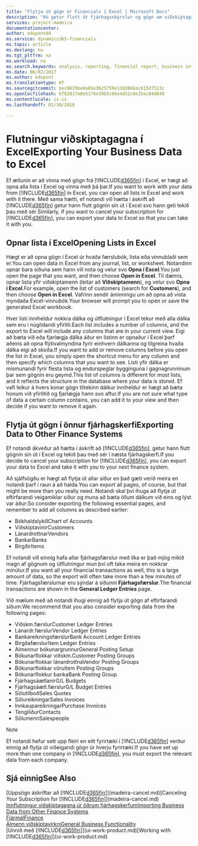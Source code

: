 ```yaml
---
title: "Flytja út gögn úr Financials í Excel | Microsoft Docs"
description: "Þú getur flutt út fjárhagsskýrslur og gögn um viðskiptagreind frá Finance and Operations, Business Edition yfir í Excel, eða opnað Financials gögnin í Excel."
services: project-madeira
documentationcenter: 
author: edupont04
ms.service: dynamics365-financials
ms.topic: article
ms.devlang: na
ms.tgt_pltfrm: na
ms.workload: na
ms.search.keywords: analysis, reporting, financial report, business intelligence, BI, Excel
ms.date: 06/02/2017
ms.author: edupont
ms.translationtype: HT
ms.sourcegitcommit: bec0619be0a65e3625759e13d2866ac615d7513c
ms.openlocfilehash: 6f82017a0e5178e39b5c06e4d52c6e35ec84d848
ms.contentlocale: is-is
ms.lasthandoff: 01/30/2018

---
```

# <a name="exporting-your-business-data-to-excel"></a><span data-ttu-id="58c1b-103">Flutningur viðskiptagagna í Excel</span><span class="sxs-lookup"><span data-stu-id="58c1b-103">Exporting Your Business Data to Excel</span></span>
<span data-ttu-id="58c1b-104">Ef ætlunin er að vinna með gögn frá [!INCLUDE[d365fin](includes/d365fin_md.md)] í Excel, er hægt að opna alla lista í Excel og vinna með þá þar.</span><span class="sxs-lookup"><span data-stu-id="58c1b-104">If you want to work with your data from [!INCLUDE[d365fin](includes/d365fin_md.md)] in Excel, you can open all lists in Excel and work with it there.</span></span> <span data-ttu-id="58c1b-105">Með sama hætti, ef notandi vill hætta í áskrift að [!INCLUDE[d365fin](includes/d365fin_md.md)] getur hann flutt gögnin sín út í Excel svo hann geti tekið þau með sér.</span><span class="sxs-lookup"><span data-stu-id="58c1b-105">Similarly, if you want to cancel your subscription for [!INCLUDE[d365fin](includes/d365fin_md.md)], you can export your data to Excel so that you can take it with you.</span></span>

## <a name="opening-lists-in-excel"></a><span data-ttu-id="58c1b-106">Opnar lista í Excel</span><span class="sxs-lookup"><span data-stu-id="58c1b-106">Opening Lists in Excel</span></span>
<span data-ttu-id="58c1b-107">Hægt er að opna gögn í Excel úr hvaða færslubók, lista eða vinnublaði sem er.</span><span class="sxs-lookup"><span data-stu-id="58c1b-107">You can open data in Excel from any journal, list, or worksheet.</span></span> <span data-ttu-id="58c1b-108">Notandinn opnar bara síðuna sem hann vill nota og velur svo **Opna í Excel**.</span><span class="sxs-lookup"><span data-stu-id="58c1b-108">You just open the page that you want, and then choose **Open in Excel**.</span></span> <span data-ttu-id="58c1b-109">Til dæmis, opnar lista yfir viðskiptamenn (leitar að **Viðskiptamenn**), og velur svo **Opna í Excel**.</span><span class="sxs-lookup"><span data-stu-id="58c1b-109">For example, open the list of customers (search for **Customers**), and then choose **Open in Excel**.</span></span> <span data-ttu-id="58c1b-110">Vafrinn sendir áminningu um að opna að vista myndaða Excel-vinnubók.</span><span class="sxs-lookup"><span data-stu-id="58c1b-110">Your browser will prompt you to open or save the generated Excel workbook.</span></span>  

<span data-ttu-id="58c1b-111">Hver listi inniheldur nokkra dálka og útflutningur í Excel tekur með alla dálka sem eru í núgildandi yfirliti.</span><span class="sxs-lookup"><span data-stu-id="58c1b-111">Each list includes a number of columns, and the export to Excel will include any columns that are in your current view.</span></span> <span data-ttu-id="58c1b-112">Eigi að bæta við eða fjarlægja dálka áður en listinn er opnaður í Excel þarf aðeins að opna flýtivalmyndina fyrir einhvern dálkanna og tilgreina hvaða dálka eigi að skoða.</span><span class="sxs-lookup"><span data-stu-id="58c1b-112">If you want to add or remove columns before you open the list in Excel, you simply open the shortcut menu for any column and then specify which columns that you want to see.</span></span> <span data-ttu-id="58c1b-113">Listi yfir dálka er mismunandi fyrir flesta lista og endurspeglar bygginguna í gagnagrunninum þar sem gögnin eru geymd.</span><span class="sxs-lookup"><span data-stu-id="58c1b-113">This list of columns is different for most lists, and it reflects the structure in the database where your data is stored.</span></span> <span data-ttu-id="58c1b-114">Ef vafi leikur á hvers konar gögn tiltekinn dálkur inniheldur er hægt að bæta honum við yfirlitið og fjarlægja hann svo aftur.</span><span class="sxs-lookup"><span data-stu-id="58c1b-114">If you are not sure what type of data a certain column contains, you can add it to your view and then decide if you want to remove it again.</span></span>  

## <a name="exporting-data-to-other-finance-systems"></a><span data-ttu-id="58c1b-115">Flytja út gögn í önnur fjárhagskerfi</span><span class="sxs-lookup"><span data-stu-id="58c1b-115">Exporting Data to Other Finance Systems</span></span>
<span data-ttu-id="58c1b-116">Ef notandi ákveður að hætta í áskrift að [!INCLUDE[d365fin](includes/d365fin_md.md)], getur hann flutt gögnin sín út í Excel og tekið þau með sér í næsta fjárhagskerfi.</span><span class="sxs-lookup"><span data-stu-id="58c1b-116">If you decide to cancel your subscription for [!INCLUDE[d365fin](includes/d365fin_md.md)], you can export your data to Excel and take it with you to your next finance system.</span></span>  

<span data-ttu-id="58c1b-117">Að sjálfsögðu er hægt að flytja út allar síður en það gæti verið meira en notandi þarf í raun á að halda.</span><span class="sxs-lookup"><span data-stu-id="58c1b-117">You can export all pages, of course, but that might be more than you really need.</span></span> <span data-ttu-id="58c1b-118">Notandi skal því íhuga að flytja út eftirfarandi veigamiklar síður og muna að bæta öllum dálkum við eins og lýst var áður:</span><span class="sxs-lookup"><span data-stu-id="58c1b-118">So consider exporting the following essential pages, and remember to add all columns as described earlier:</span></span>  

* <span data-ttu-id="58c1b-119">Bókhaldslykill</span><span class="sxs-lookup"><span data-stu-id="58c1b-119">Chart of Accounts</span></span>  
* <span data-ttu-id="58c1b-120">Viðskiptavinir</span><span class="sxs-lookup"><span data-stu-id="58c1b-120">Customers</span></span>  
* <span data-ttu-id="58c1b-121">Lánardrottnar</span><span class="sxs-lookup"><span data-stu-id="58c1b-121">Vendors</span></span>  
* <span data-ttu-id="58c1b-122">Bankar</span><span class="sxs-lookup"><span data-stu-id="58c1b-122">Banks</span></span>  
* <span data-ttu-id="58c1b-123">Birgðir</span><span class="sxs-lookup"><span data-stu-id="58c1b-123">Items</span></span>  

<span data-ttu-id="58c1b-124">Ef notandi vill einnig hafa allar fjárhagsfærslur með líka er það mjög mikið magn af gögnum og útflutningur mun því oft taka meira en nokkrar mínútur.</span><span class="sxs-lookup"><span data-stu-id="58c1b-124">If you want all your financial transactions as well, this is a large amount of data, so the export will often take more than a few minutes of time.</span></span> <span data-ttu-id="58c1b-125">Fjárhagsfærslurnar eru sýndar á síðunni **Fjárhagsfærslur**.</span><span class="sxs-lookup"><span data-stu-id="58c1b-125">The financial transactions are shown in the **General Ledger Entries** page.</span></span>  

<span data-ttu-id="58c1b-126">Við mælum með að notandi íhugi einnig að flytja út gögn af eftirfarandi síðum:</span><span class="sxs-lookup"><span data-stu-id="58c1b-126">We recommend that you also consider exporting data from the following pages:</span></span>  

* <span data-ttu-id="58c1b-127">Viðskm.færslur</span><span class="sxs-lookup"><span data-stu-id="58c1b-127">Customer Ledger Entries</span></span>  
* <span data-ttu-id="58c1b-128">Lánardr.færslur</span><span class="sxs-lookup"><span data-stu-id="58c1b-128">Vendor Ledger Entries</span></span>  
* <span data-ttu-id="58c1b-129">Bankareikningsfærslur</span><span class="sxs-lookup"><span data-stu-id="58c1b-129">Bank Account Ledger Entries</span></span>  
* <span data-ttu-id="58c1b-130">Birgðafærslur</span><span class="sxs-lookup"><span data-stu-id="58c1b-130">Item Ledger Entries</span></span>  
* <span data-ttu-id="58c1b-131">Almennur bókunargrunnur</span><span class="sxs-lookup"><span data-stu-id="58c1b-131">General Posting Setup</span></span>  
* <span data-ttu-id="58c1b-132">Bókunarflokkar viðskm.</span><span class="sxs-lookup"><span data-stu-id="58c1b-132">Customer Posting Groups</span></span>  
* <span data-ttu-id="58c1b-133">Bókunarflokkar lánardrottna</span><span class="sxs-lookup"><span data-stu-id="58c1b-133">Vendor Posting Groups</span></span>  
* <span data-ttu-id="58c1b-134">Bókunarflokkar vöru</span><span class="sxs-lookup"><span data-stu-id="58c1b-134">Item Posting Groups</span></span>  
* <span data-ttu-id="58c1b-135">Bókunarflokkur banka</span><span class="sxs-lookup"><span data-stu-id="58c1b-135">Bank Posting Group</span></span>  
* <span data-ttu-id="58c1b-136">Fjárhagsáætlanir</span><span class="sxs-lookup"><span data-stu-id="58c1b-136">G/L Budgets</span></span>  
* <span data-ttu-id="58c1b-137">Fjárhagsáætl.færslur</span><span class="sxs-lookup"><span data-stu-id="58c1b-137">G/L Budget Entries</span></span>  
* <span data-ttu-id="58c1b-138">Sölutilboð</span><span class="sxs-lookup"><span data-stu-id="58c1b-138">Sales Quotes</span></span>  
* <span data-ttu-id="58c1b-139">Sölureikningar</span><span class="sxs-lookup"><span data-stu-id="58c1b-139">Sales Invoices</span></span>  
* <span data-ttu-id="58c1b-140">Innkaupareikningar</span><span class="sxs-lookup"><span data-stu-id="58c1b-140">Purchase Invoices</span></span>  
* <span data-ttu-id="58c1b-141">Tengiliður</span><span class="sxs-lookup"><span data-stu-id="58c1b-141">Contacts</span></span>  
* <span data-ttu-id="58c1b-142">Sölumenn</span><span class="sxs-lookup"><span data-stu-id="58c1b-142">Salespeople</span></span>  

> [!NOTE]  
>   <span data-ttu-id="58c1b-143">Ef notandi hefur sett upp fleiri en eitt fyrirtæki í [!INCLUDE[d365fin](includes/d365fin_md.md)] verður einnig að flytja út viðeigandi gögn úr hverju fyrirtæki.</span><span class="sxs-lookup"><span data-stu-id="58c1b-143">If you have set up more than one company in [!INCLUDE[d365fin](includes/d365fin_md.md)], you must export the relevant data from each company.</span></span>

## <a name="see-also"></a><span data-ttu-id="58c1b-144">Sjá einnig</span><span class="sxs-lookup"><span data-stu-id="58c1b-144">See Also</span></span>
<span data-ttu-id="58c1b-145">[Uppsögn áskriftar að [!INCLUDE[d365fin](includes/d365fin_md.md)]](madeira-cancel.md)</span><span class="sxs-lookup"><span data-stu-id="58c1b-145">[Canceling Your Subscription for [!INCLUDE[d365fin](includes/d365fin_md.md)]](madeira-cancel.md)</span></span>  
[<span data-ttu-id="58c1b-146">Innflutningur viðskiptagagna úr öðrum fjárhagskerfum</span><span class="sxs-lookup"><span data-stu-id="58c1b-146">Importing Business Data from Other Finance Systems</span></span>](upload-data.md)  
[<span data-ttu-id="58c1b-147">Fjármál</span><span class="sxs-lookup"><span data-stu-id="58c1b-147">Finance</span></span>](finance.md)  
[<span data-ttu-id="58c1b-148">Almenn viðskiptavirkni</span><span class="sxs-lookup"><span data-stu-id="58c1b-148">General Business Functionality</span></span>](ui-across-business-areas.md)  
<span data-ttu-id="58c1b-149">[Unnið með [!INCLUDE[d365fin](includes/d365fin_md.md)]](ui-work-product.md)</span><span class="sxs-lookup"><span data-stu-id="58c1b-149">[Working with [!INCLUDE[d365fin](includes/d365fin_md.md)]](ui-work-product.md)</span></span>  

